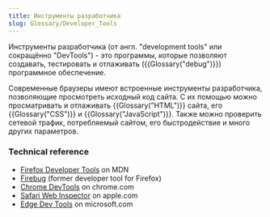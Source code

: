 ```yaml
---
title: Инструменты разработчика
slug: Glossary/Developer_Tools
---
```


Инструменты разработчика (от англ. "development tools" или сокращённо "DevTools") - это программы, которые позволяют создавать, тестировать и отлаживать ({{Glossary("debug")}}) программное обеспечение.

Современные браузеры имеют встроенные инструменты разработчика, позволяющие просмотреть исходный код сайта. С их помощью можно просматривать и отлаживать {{Glossary("HTML")}} сайта, его {{Glossary("CSS")}} и {{Glossary("JavaScript")}}. Также можно проверить сетевой трафик, потребляемый сайтом, его быстродействие и много других параметров.

### Technical reference

- [Firefox Developer Tools](/ru/docs/Tools) on MDN
- [Firebug](https://getfirebug.com/) (former developer tool for Firefox)
- [Chrome DevTools](https://developer.chrome.com/devtools) on chrome.com
- [Safari Web Inspector](https://developer.apple.com/library/content/documentation/AppleApplications/Conceptual/Safari_Developer_Guide/Introduction/Introduction.html#//apple_ref/doc/uid/TP40007874-CH1-SW1) on apple.com
- [Edge Dev Tools](https://docs.microsoft.com/en-us/microsoft-edge/f12-devtools-guide) on microsoft.com
